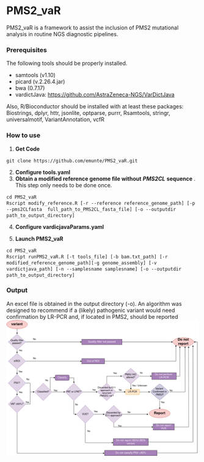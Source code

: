 # PMS2_vaR

PMS2_vaR is a framework to assist the inclusion of PMS2 mutational analysis in routine NGS diagnostic pipelines.

### Prerequisites ###

The following tools should be properly installed.
- samtools (v1.10)
- picard (v.2.26.4.jar)
- bwa (0.7.17)
- vardictJava: https://github.com/AstraZeneca-NGS/VarDictJava

Also, R/Bioconductor should be installed with at least these packages: Biostrings, dplyr, httr, jsonlite, optparse, purrr, Rsamtools, stringr, universalmotif, VariantAnnotation, vcfR

### How to use ###

1. **Get Code**

```
git clone https://github.com/emunte/PMS2_vaR.git
```

2. **Configure tools.yaml**
3. **Obtain a modified reference genome file without** ***PMS2CL*** **sequence** . This step only needs to be done once.
```
cd PMS2_vaR
Rscript modify_reference.R [-r --reference reference_genome_path] [-p --pms2CLfasta  full_path_to_PMS2CL_fasta_file] [-o --outputdir path_to_output_directory]
```

4. **Configure vardicjavaParams.yaml**


5. **Launch PMS2_vaR**
```
cd PMS2_vaR
Rscript runPMS2_vaR.R [-t tools_file] [-b bam.txt_path] [-r modified_reference_genome_path][-g genome_assembly] [-v vardictjava_path] [-n --samplesname samplesname] [-o --outputdir path_to_output_directory]
```

### Output ###
An excel file is obtained in the output directory (-o). 
An algorithm was designed to recommend if a (likely) pathogenic variant would need confirmation by LR-PCR and, if located in PMS2, should be reported
![See Algorithm](https://github.com/emunte/PMS2_vaR/blob/main/WF/Figure2_08012024.png)




